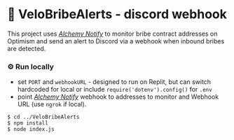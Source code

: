 # :mountain_bicyclist: VeloBribeAlerts - discord webhook

This project uses *[Alchemy Notify](https://www.alchemy.com/notify)* to monitor bribe contract addresses on Optimism and send an alert to Discord via a webhook when inbound bribes are detected.

### :gear: Run locally

* set `PORT` and `webhookURL` - designed to run on Replit, but can switch hardcoded for local or include
`require('dotenv').config()` for `.env`
* point *[Alchemy Notify](https://www.alchemy.com/notify)* webhook to addresses to monitor and Webhook URL (use `ngrok` if local).

```
$ cd ../VeloBribeAlerts
$ npm install
$ node index.js
```
